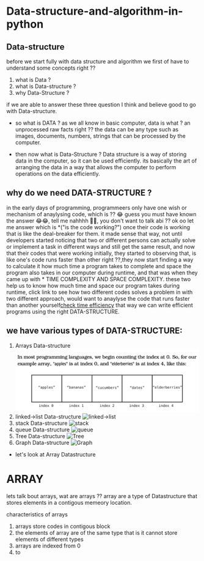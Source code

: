 # Data-structure-and-algorithm-in-python

## Data-structure

before we start fully with data structure and algorithm
we first of have to understand some concepts right ??

1. what is Data ?
2. what is Data-structure ?
3. why Data-Structure ?

if we are able to answer these three question I think and believe
good to go with Data-structure.

* so what is DATA ?
    as we all know in basic computer, data is what ? 
    an unprocessed raw facts right ?? the data can be
    any type such as images, documents, numbers, strings
    that can be processed by the computer.

* then now what is Data-Structure ?
    Data structure is a way of storing data in the 
    computer, so it can be used efficiently.
    its basically the art of arranging the data in
    a way that allows the computer to perform operations
    on the data efficiently.

## why do we need DATA-STRUCTURE ?

in the early days of programming, programmeers only have one 
wish or mechanism of anaylysing code, which is ?? 😂 guess you
must have known the answer 😂😂, tell me nahhhh 🙏🙏, you don't 
want to talk abi ?? ok oo let me answer which is *("is the code working?")
once their code is working that is like the deal-breaker for them.
it made sense that way, not until developers started noticing that 
two or different persons can actually solve or implement a task in different
ways and still get the same result, and now that their codes that were working
initially, they started to observing that, is like one's code runs faster than 
other right ??,they now start finding a way to calculate it how much time a program
takes to complete and space the program also takes in our computer during runtime, and 
that was when they came up with * TIME COMPLEXITY AND SPACE COMPLEXITY. these two help
us to know how much time and space our program takes during runtime, click link to see how
two different codes solves a problem in with two different approach, would want to anaylyse
the code that runs faster than another yourself[check time efficiency](main.py)
that way we can write efficient programs using the right DATA-STRUCTURE.


## we have various types of DATA-STRUCTURE:
1. Arrays Data-structure
![array image](arrar.png)
2. linked->list Data-structure
![linked->list](https://www.simplilearn.com/ice9/free_resources_article_thumb/Linked-List-Soni/singly-linked-list.png)
3. stack Data-structure
![stack](https://miro.medium.com/v2/resize:fit:1200/1*IX2GB_nYW7fP2LckB1_-cA.png)
4. queue Data-structure
![queue](https://media.geeksforgeeks.org/wp-content/cdn-uploads/20221213113312/Queue-Data-Structures.png)
5. Tree Data-structure
![Tree](https://lh3.googleusercontent.com/proxy/n8oN5xF2SrSuYyQVcDamr-0lFO_hCEEbCQF26OzE6g46lexnAXuQLOTpDz74hy0y1pXhsYg0zHq_DSUtdWXdwMC0WVnbb64Q0iEz1fvFxmDZLZrCYctc5TugMXcZ0puU)
6. Graph Data-structure
![Graph](https://cdn-media-1.freecodecamp.org/images/vQ77VuGVlTR95GgMxzyKqydIqoRJcPcWrigy)

* let's look at Array Datastructure
# ARRAY

lets talk bout arrays, wat are arrays ?? array are a type of Datastructure that stores elements in a contigous memeory location.

characteristics of arrays 

1. arrays store codes in contigous block
2. the elements of array are of the same type
    that is it cannot store elements of different types
3. arrays are indexed from 0
4. to